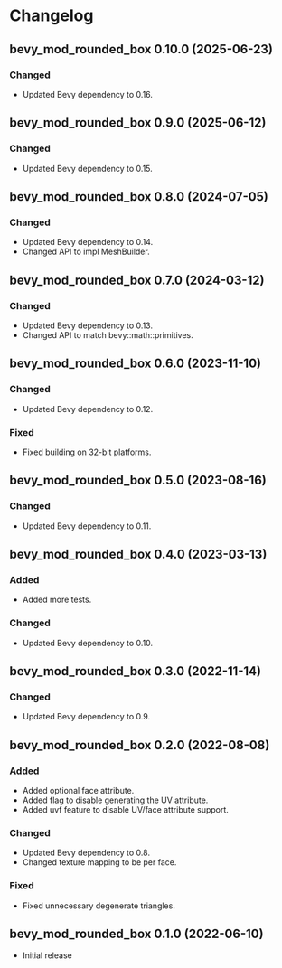 # Changelog

## bevy_mod_rounded_box 0.10.0 (2025-06-23)

### Changed
- Updated Bevy dependency to 0.16.

## bevy_mod_rounded_box 0.9.0 (2025-06-12)

### Changed
- Updated Bevy dependency to 0.15.

## bevy_mod_rounded_box 0.8.0 (2024-07-05)

### Changed
- Updated Bevy dependency to 0.14.
- Changed API to impl MeshBuilder.

## bevy_mod_rounded_box 0.7.0 (2024-03-12)

### Changed
- Updated Bevy dependency to 0.13.
- Changed API to match bevy::math::primitives.

## bevy_mod_rounded_box 0.6.0 (2023-11-10)

### Changed
- Updated Bevy dependency to 0.12.

### Fixed
- Fixed building on 32-bit platforms.

## bevy_mod_rounded_box 0.5.0 (2023-08-16)

### Changed
- Updated Bevy dependency to 0.11.

## bevy_mod_rounded_box 0.4.0 (2023-03-13)

### Added
- Added more tests.

### Changed
- Updated Bevy dependency to 0.10.

## bevy_mod_rounded_box 0.3.0 (2022-11-14)

### Changed
- Updated Bevy dependency to 0.9.

## bevy_mod_rounded_box 0.2.0 (2022-08-08)

### Added
- Added optional face attribute.
- Added flag to disable generating the UV attribute.
- Added uvf feature to disable UV/face attribute support.

### Changed
- Updated Bevy dependency to 0.8.
- Changed texture mapping to be per face.

### Fixed
- Fixed unnecessary degenerate triangles.

## bevy_mod_rounded_box 0.1.0 (2022-06-10)

- Initial release
